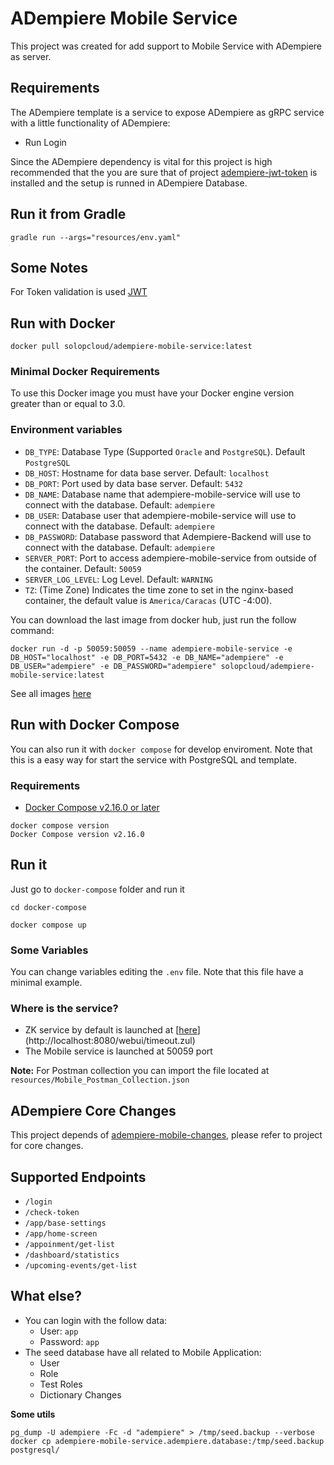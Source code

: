 # ADempiere Mobile Service

This project was created for add support to Mobile Service with ADempiere as server.

## Requirements

The ADempiere template is a service to expose ADempiere as gRPC service with a little functionality of ADempiere:
 
 - Run Login
 
Since the ADempiere dependency is vital for this project is high recommended that the you are sure that of project [adempiere-jwt-token](https://github.com/adempiere/adempiere-jwt-token) is installed and the setup is runned in ADempiere Database.

## Run it from Gradle

```Shell
gradle run --args="resources/env.yaml"
```


## Some Notes

For Token validation is used [JWT](https://www.viralpatel.net/java-create-validate-jwt-token/)

## Run with Docker

```Shell
docker pull solopcloud/adempiere-mobile-service:latest
```

### Minimal Docker Requirements
To use this Docker image you must have your Docker engine version greater than or equal to 3.0.

### Environment variables
- `DB_TYPE`: Database Type (Supported `Oracle` and `PostgreSQL`). Default `PostgreSQL`
- `DB_HOST`: Hostname for data base server. Default: `localhost`
- `DB_PORT`: Port used by data base server. Default: `5432`
- `DB_NAME`: Database name that adempiere-mobile-service will use to connect with the database. Default: `adempiere`
- `DB_USER`: Database user that adempiere-mobile-service will use to connect with the database. Default: `adempiere`
- `DB_PASSWORD`: Database password that Adempiere-Backend will use to connect with the database. Default: `adempiere`
- `SERVER_PORT`: Port to access adempiere-mobile-service from outside of the container. Default: `50059`
- `SERVER_LOG_LEVEL`: Log Level. Default: `WARNING`
- `TZ`: (Time Zone) Indicates the time zone to set in the nginx-based container, the default value is `America/Caracas` (UTC -4:00).

You can download the last image from docker hub, just run the follow command:

```Shell
docker run -d -p 50059:50059 --name adempiere-mobile-service -e DB_HOST="localhost" -e DB_PORT=5432 -e DB_NAME="adempiere" -e DB_USER="adempiere" -e DB_PASSWORD="adempiere" solopcloud/adempiere-mobile-service:latest
```

See all images [here](https://hub.docker.com/r/solopcloud/adempiere-mobile-service)

## Run with Docker Compose

You can also run it with `docker compose` for develop enviroment. Note that this is a easy way for start the service with PostgreSQL and template.

### Requirements

- [Docker Compose v2.16.0 or later](https://docs.docker.com/compose/install/linux/)

```Shell
docker compose version
Docker Compose version v2.16.0
```

## Run it

Just go to `docker-compose` folder and run it

```Shell
cd docker-compose
```

```Shell
docker compose up
```

### Some Variables

You can change variables editing the `.env` file. Note that this file have a minimal example.


### Where is the service?

- ZK service by default is launched at [[here](http://localhost:8080)](http://localhost:8080/webui/timeout.zul)
- The Mobile service is launched at 50059 port

**Note:** For Postman collection you can import the file located at `resources/Mobile_Postman_Collection.json`

## ADempiere Core Changes

This project depends of [adempiere-mobile-changes](https://github.com/adempiere/adempiere-mobile-changes), please refer to project for core changes.


## Supported Endpoints

- `/login`
- `/check-token`
- `/app/base-settings`
- `/app/home-screen`
- `/appoinment/get-list`
- `/dashboard/statistics`
- `/upcoming-events/get-list`


## What else?
- You can login with the follow data:
  - User: `app`
  - Password: `app`
- The seed database have all related to Mobile Application:
  - User
  - Role
  - Test Roles
  - Dictionary Changes

**Some utils**

```Shell
pg_dump -U adempiere -Fc -d "adempiere" > /tmp/seed.backup --verbose
docker cp adempiere-mobile-service.adempiere.database:/tmp/seed.backup postgresql/
```
